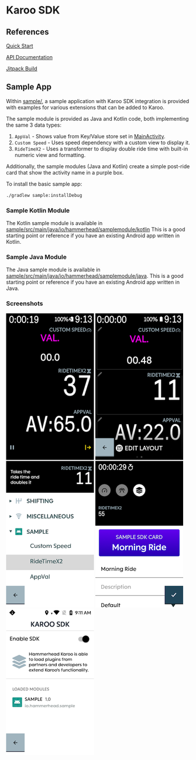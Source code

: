 # Karoo SDK

## References

[Quick Start](https://hammerheadnav.github.io/karoo-sdk/index.html)

[API Documentation](https://hammerheadnav.github.io/karoo-sdk/0.0.5/karoo-sdk/index.html)

[Jitpack Build](https://jitpack.io/#io.hammerhead/karoo-sdk)

## Sample App

Within [sample/](sample/), a sample application with Karoo SDK integration is provided with
examples for various extensions that can be added to Karoo.

The sample module is provided as Java and Kotlin code, both implementing the same 3
data types:
1. `AppVal` - Shows value from Key/Value store set in [MainActivity](sample/src/main/java/io/hammerhead/sample/MainActivity.kt).
1. `Custom Speed` - Uses speed dependency with a custom view to display it.
1. `RideTimeX2` - Uses a transformer to display double ride time with built-in numeric view and formatting.

Additionally, the sample modules (Java and Kotlin) create a simple post-ride card that show
the activity name in a purple box.

To install the basic sample app:
```bash
./gradlew sample:installDebug
```

### Sample Kotlin Module

The Kotlin sample module is available in [sample/src/main/java/io/hammerhead/samplemodule/kotlin](sample/src/main/java/io/hammerhead/samplemodule/kotlin)
This is a good starting point or reference if you have an existing Android app written in Kotlin.

### Sample Java Module

The Java sample module is available in [sample/src/main/java/io/hammerhead/samplemodule/java](sample/src/main/java/io/hammerhead/samplemodule/java).
This is a good starting point or reference if you have an existing Android app written in Java.

### Screenshots

![SDK fields in ride](screenshots/ride.png?raw=true "SDK fields in ride")
![SDK fields in editor](screenshots/pages-preview.png?raw=true "SDK fields in editor")
![SDK field selection](screenshots/pages-select.png?raw=true "SDK field selection")
![SDK post-ride card](screenshots/post-ride.png?raw=true "SDK Post-Ride Card")
![SDK Module in Settings](screenshots/settings.png?raw=true "Module in Settings")
